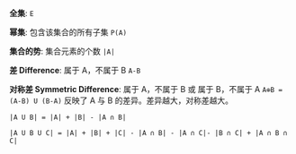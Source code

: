 **全集**: `E`

**幂集**: 包含该集合的所有子集
`P(A)`

**集合的势**: 集合元素的个数
`|A|`

**差 Difference**: 属于 A，不属于 B
`A-B`

**对称差 Symmetric Difference**: 属于 A，不属于 B 或 属于 B，不属于 A
`A⊕B = (A-B) U (B-A)`
反映了 A 与 B 的差异。差异越大，对称差越大。

`|A U B| = |A| + |B| - |A ∩ B|`

`|A U B U C| = |A| + |B| + |C| - |A ∩ B| - |A ∩ C|- |B ∩ C| + |A ∩ B ∩ C|`
